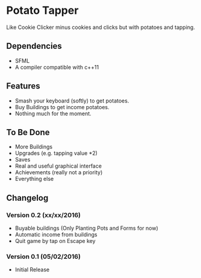 # Potato Tapper
Like Cookie Clicker minus cookies and clicks but with potatoes and tapping.

## Dependencies
* SFML
* A compiler compatible with c++11

## Features
* Smash your keyboard (softly) to get potatoes.
* Buy Buildings to get income potatoes.
* Nothing much for the moment.

## To Be Done
* More Buildings
* Upgrades (e.g. tapping value *2)
* Saves
* Real and useful graphical interface
* Achievements (really not a priority)
* Everything else

## Changelog
### Version 0.2 (xx/xx/2016)
* Buyable buildings (Only Planting Pots and Forms for now)
* Automatic income from buildings
* Quit game by tap on Escape key

### Version 0.1 (05/02/2016)
* Initial Release
